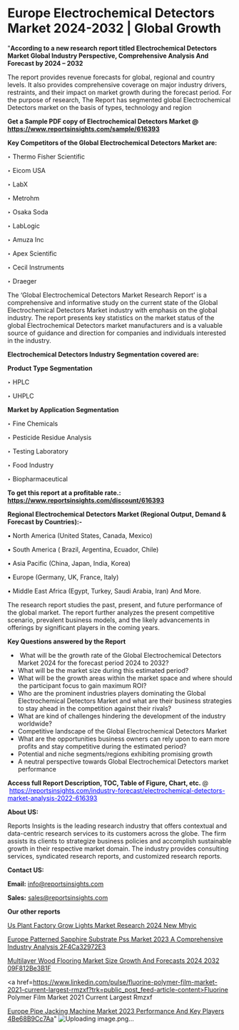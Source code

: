 # Europe Electrochemical Detectors Market 2024-2032 | Global Growth

 "<strong>According to a new research report titled Electrochemical Detectors Market Global Industry Perspective, Comprehensive Analysis And Forecast by 2024 – 2032</strong>

The report provides revenue forecasts for global, regional and country levels. It also provides comprehensive coverage on major industry drivers, restraints, and their impact on market growth during the forecast period. For the purpose of research, The Report has segmented global Electrochemical Detectors market on the basis of types, technology and region

<strong>Get a Sample PDF copy of Electrochemical Detectors Market </strong><strong>@<a href=https://www.reportsinsights.com/sample/616393 style=color:#0000ff;> https://www.reportsinsights.com/sample/616393</a></strong></font>

<strong>Key Competitors of the Global Electrochemical Detectors Market are:</strong>

‣ Thermo Fisher Scientific

‣ Eicom USA

‣ LabX

‣ Metrohm

‣ Osaka Soda

‣ LabLogic

‣ Amuza Inc

‣ Apex Scientific

‣ Cecil Instruments

‣ Draeger

The ‘Global Electrochemical Detectors Market Research Report’ is a comprehensive and informative study on the current state of the Global Electrochemical Detectors Market industry with emphasis on the global industry. The report presents key statistics on the market status of the global Electrochemical Detectors market manufacturers and is a valuable source of guidance and direction for companies and individuals interested in the industry.

<strong>Electrochemical Detectors Industry Segmentation covered are:</strong>

<strong>Product Type Segmentation</strong>

‣ HPLC

‣ UHPLC

<strong>Market by Application Segmentation</strong>

‣ Fine Chemicals

‣ Pesticide Residue Analysis

‣ Testing Laboratory

‣ Food Industry

‣ Biopharmaceutical

<strong>To get this report at a profitable rate.: <a href=https://www.reportsinsights.com/discount/616393 style=color:#0000ff;>https://www.reportsinsights.com/discount/616393</a></strong></font>

<strong>Regional Electrochemical Detectors Market (Regional Output, Demand &amp; Forecast by Countries):-</strong>

• North America (United States, Canada, Mexico)

• South America ( Brazil, Argentina, Ecuador, Chile)

• Asia Pacific (China, Japan, India, Korea)

• Europe (Germany, UK, France, Italy)

• Middle East Africa (Egypt, Turkey, Saudi Arabia, Iran) And More.

The research report studies the past, present, and future performance of the global market. The report further analyzes the present competitive scenario, prevalent business models, and the likely advancements in offerings by significant players in the coming years.

<strong>Key Questions answered by the Report</strong>
<ul>
  <li> What will be the growth rate of the Global Electrochemical Detectors Market 2024 for the forecast period 2024 to 2032?</li>
  <li>What will be the market size during this estimated period?</li>
  <li>What will be the growth areas within the market space and where should the participant focus to gain maximum ROI?</li>
  <li>Who are the prominent industries players dominating the Global Electrochemical Detectors Market and what are their business strategies to stay ahead in the competition against their rivals?</li>
  <li>What are kind of challenges hindering the development of the industry worldwide?</li>
  <li>Competitive landscape of the Global Electrochemical Detectors Market</li>
  <li>What are the opportunities business owners can rely upon to earn more profits and stay competitive during the estimated period?</li>
  <li>Potential and niche segments/regions exhibiting promising growth</li>
  <li>A neutral perspective towards Global Electrochemical Detectors market performance</li>
</ul>
<strong>Access full Report Description, TOC, Table of Figure, Chart, etc. </strong>@  <a href=https://reportsinsights.com/industry-forecast/electrochemical-detectors-market-analysis-2022-616393 style=color:#0000ff;>https://reportsinsights.com/industry-forecast/electrochemical-detectors-market-analysis-2022-616393</a></font>

<strong><strong>About US</strong>:</strong>

Reports Insights is the leading research industry that offers contextual and data-centric research services to its customers across the globe. The firm assists its clients to strategize business policies and accomplish sustainable growth in their respective market domain. The industry provides consulting services, syndicated research reports, and customized research reports.

<strong>Contact US:</strong>

<p class=""""><b>Email:</b> <a href=mailto:info@reportsinsights.com>info@reportsinsights.com</a></p>
<p class=""""><b>Sales:</b> <a href=mailto:sales@reportsinsights.com>sales@reportsinsights.com</a></p>

<strong>Our other reports</strong>

<a href=https://www.linkedin.com/pulse/us-plant-factory-grow-lights-market-research-2024-new-mhyic/>Us Plant Factory Grow Lights Market Research 2024 New Mhyic</a>

<a href=https://medium.com/@sakshideshmukh994/europe-patterned-sapphire-substrate-pss-market-2023-a-comprehensive-industry-analysis-2f4ca32972e3>Europe Patterned Sapphire Substrate Pss Market 2023 A Comprehensive Industry Analysis 2F4Ca32972E3</a>

<a href=https://medium.com/@aneetapatil1234/multilayer-wood-flooring-market-size-growth-and-forecasts-2024-2032-09f812be3b1f>Multilayer Wood Flooring Market Size Growth And Forecasts 2024 2032 09F812Be3B1F</a>

<a href=https://www.linkedin.com/pulse/fluorine-polymer-film-market-2021-current-largest-rmzxf?trk=public_post_feed-article-content>Fluorine Polymer Film Market 2021 Current Largest Rmzxf</a>

<a href=https://medium.com/@reportinsights.ja/europe-pipe-jacking-machine-market-2023-performance-and-key-players-4be68b9cc7aa>Europe Pipe Jacking Machine Market 2023 Performance And Key Players 4Be68B9Cc7Aa</a>"
![Uploading image.png…]()
